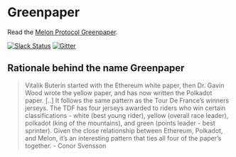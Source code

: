 # Greenpaper

Read the [Melon Protocol Greenpaper](https://github.com/melonproject/greenpaper/blob/master/melonprotocol.pdf).

[![Slack Status](http://chat.melonport.com/badge.svg)](http://chat.melonport.com) [![Gitter](https://badges.gitter.im/melonproject/general.svg)](https://gitter.im/melonproject/general?utm_source=badge&utm_medium=badge&utm_campaign=pr-badge&utm_content=badge)

## Rationale behind the name Greenpaper

> Vitalik Buterin started with the Ethereum white paper, then Dr. Gavin Wood wrote the yellow paper, and has now written the Polkadot paper. [..] It follows the same pattern as the Tour De France’s winners jerseys. The TDF has four jerseys awarded to riders who win certain classifications - white (best young rider), yellow (overall race leader), polkadot (king of the mountains), and green (points leader - best sprinter). Given the close relationship between Ethereum, Polkadot, and Melon, it’s an interesting pattern that ties all four of the paper’s together. - Conor Svensson
